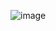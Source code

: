 ![image](https://user-images.githubusercontent.com/97434907/151402774-2bc41f9e-ae25-4197-8ae6-ca11eebf56be.png)
